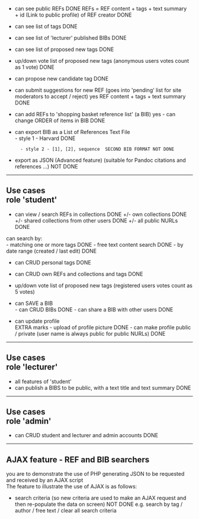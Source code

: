 - can see public REFs	DONE
        REFs = REF content + tags + text summary	
        + id (Link to public profile) of REF creator    	DONE
	
- can see list of tags	DONE
	
- can see list of 'lecturer' published BIBs	DONE
	
- can see list of proposed new tags	DONE
- up/down vote list of proposed new tags (anonymous users votes count as 1 vote)	DONE
- can propose new candidate tag	DONE
	
- can submit suggestions for new REF (goes into 'pending' list for site moderators to accept / reject)	yes
        REF content + tags + text summary	DONE
        	
- can add REFs to 'shopping basket reference list' (a BIB)	yes
        - can change ORDER of items in BIB	DONE
        	
- can export BIB as a List of References Text File	
        - style 1 - Harvard	DONE
	
        - style 2 - [1], [2], sequence	SECOND BIB FORMAT NOT DONE
        	
- export as JSON (Advanced feature)	
        (suitable for Pandoc citations and references ...)	NOT DONE
        	
-------	
Use cases	
role 'student'	
-------	
	
- can view / search REFs in collections	DONE
        +/- own collections	DONE
        +/- shared collections from other users	DONE
        +/- all public NURLs	DONE
	
can search by:	
        - matching one or more tags	DONE
        - free text content search	DONE
        - by date range (created / last edit)	DONE
        	
- can CRUD personal tags	DONE
	
- can CRUD own REFs and collections and tags	DONE
	
- up/down vote list of proposed new tags (registered users votes count as 5 votes)	
	
- can SAVE a BIB	
        - can CRUD BIBs	DONE
        - can share a BIB with other users 	DONE
	
- can update profile	
        EXTRA marks - upload of profile picture	DONE
        - can make profile public / private (user name is always public for public NURLs)	DONE
        	
        	
-------	
Use cases	
role 'lecturer'	
-------	
- all features of 'student'	
- can publish a BIBS to be public, with a text title and text summary	DONE
	
-------	
Use cases	
role 'admin'	
-------	
- can CRUD student and lecturer and admin accounts	DONE
	
	
-------	
AJAX feature - REF and BIB searchers	
-------	
you are to demonstrate the use of PHP generating JSON to be requested and received by an AJAX script	
The feature to illustrate the use of AJAX is as follows:	
- search criteria (so new criteria are used to make an AJAX request and then re-populate the data on screen)	NOT DONE
        e.g. search by tag / author / free text / clear all search criteria	
